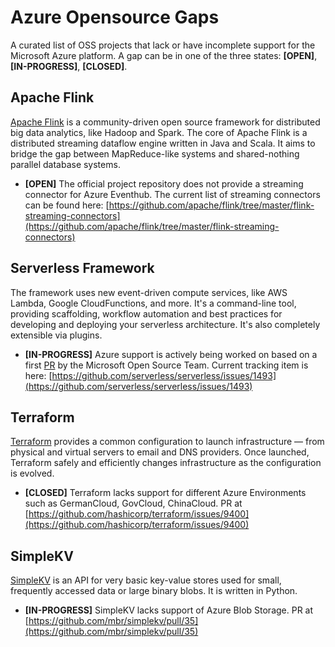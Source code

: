 # Azure Opensource Gaps
A curated list of OSS projects that lack or have incomplete support for the Microsoft Azure platform.
A gap can be in one of the three states: **[OPEN]**, **[IN-PROGRESS]**, **[CLOSED]**.

## Apache Flink
[Apache Flink](https://flink.apache.org/) is a community-driven open source framework for distributed big data analytics, like Hadoop and Spark. 
The core of Apache Flink is a distributed streaming dataflow engine written in Java and Scala.
It aims to bridge the gap between MapReduce-like systems and shared-nothing parallel database systems. 

- **[OPEN]** The official project repository does not provide a streaming connector for Azure Eventhub. 
The current list of streaming connectors can be found here:
[https://github.com/apache/flink/tree/master/flink-streaming-connectors](https://github.com/apache/flink/tree/master/flink-streaming-connectors)

## Serverless Framework
The framework uses new event-driven compute services, like AWS Lambda, Google CloudFunctions, and more. It's a command-line tool, 
providing scaffolding, workflow automation and best practices for developing and deploying your serverless architecture. 
It's also completely extensible via plugins.

- **[IN-PROGRESS]** Azure support is actively being worked on based on a first [PR](https://github.com/serverless/serverless/pull/1426) 
by the Microsoft Open Source Team. Current tracking item is here: [https://github.com/serverless/serverless/issues/1493](https://github.com/serverless/serverless/issues/1493)

## Terraform
[Terraform](https://www.terraform.io/) provides a common configuration to launch infrastructure — from physical and virtual servers to email and DNS providers. 
Once launched, Terraform safely and efficiently changes infrastructure as the configuration is evolved.

- **[CLOSED]** Terraform lacks support for different Azure Environments such as GermanCloud, GovCloud, ChinaCloud.
PR at [https://github.com/hashicorp/terraform/issues/9400](https://github.com/hashicorp/terraform/issues/9400)

## SimpleKV
[SimpleKV](https://github.com/mbr/simplekv) is an API for very basic key-value stores used for small, frequently accessed data or large binary blobs. It is written in Python.

- **[IN-PROGRESS]** SimpleKV lacks support of Azure Blob Storage.
PR at [https://github.com/mbr/simplekv/pull/35](https://github.com/mbr/simplekv/pull/35)